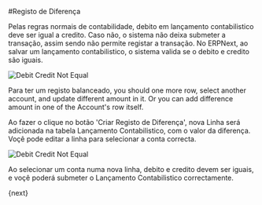 <!-- add-breadcrumbs -->
#Registo de Diferença

Pelas regras normais de contabilidade, debito em lançamento contabilistico deve ser igual a credito. Caso não, o sistema não deixa submeter a transação, assim sendo não permite registar a transação. No ERPNext, ao salvar um lançamento contabilistico, o sistema valida se o debito e credito são iguais.

<img alt="Debit Credit Not Equal" class="screenshot" src="{{docs_base_url}}/assets/img/articles/difference-entry-1.png">

Para ter um registo balanceado, you should one more row, select another account, and update different amount in it. Or you can add difference amount in one of the Account's row itself.

Ao fazer o clique no botão 'Criar Registo de Diferença', nova Linha será adicionada na tabela Lançamento Contabilistico, com o valor da diferença. Voçê pode editar a linha para selecionar a conta correcta.

<img alt="Debit Credit Not Equal" class="screenshot" src="{{docs_base_url}}/assets/img/articles/difference-entry-2.gif">

Ao selecionar um conta numa nova linha, debito e credito devem ser iguais, e voçê poderá submeter o Lançamento Contabilistico correctamente.

<!-- markdown -->

{next}
